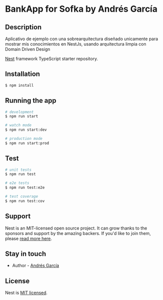 # BankApp for Sofka by Andrés García

## Description
Aplicativo de ejemplo con una sobrearquitectura diseñado unicamente para mostrar mis conocimientos en NestJs, usando arquitectura limpia con Domain Driven Design

[Nest](https://github.com/nestjs/nest) framework TypeScript starter repository.

## Installation

```bash
$ npm install
```

## Running the app

```bash
# development
$ npm run start

# watch mode
$ npm run start:dev

# production mode
$ npm run start:prod
```

## Test

```bash
# unit tests
$ npm run test

# e2e tests
$ npm run test:e2e

# test coverage
$ npm run test:cov
```

## Support

Nest is an MIT-licensed open source project. It can grow thanks to the sponsors and support by the amazing backers. If you'd like to join them, please [read more here](https://docs.nestjs.com/support).

## Stay in touch

- Author - [Andrés García](andres6arcia@gmail.com)

## License

Nest is [MIT licensed](LICENSE).
